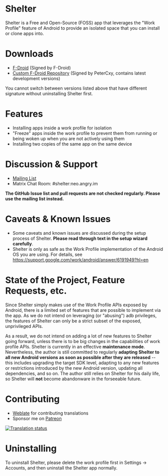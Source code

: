 Shelter
===

Shelter is a Free and Open-Source (FOSS) app that leverages the "Work Profile" feature of Android to provide an isolated space that you can install or clone apps into.

Downloads
===

- [F-Droid](https://f-droid.org/app/net.typeblog.shelter) (Signed by F-Droid)
- [Custom F-Droid Repository](https://fdroid.typeblog.net) (Signed by PeterCxy, contains latest development versions)

You cannot switch between versions listed above that have different signature without uninstalling Shelter first.

Features
===

- Installing apps inside a work profile for isolation
- "Freeze" apps inside the work profile to prevent them from running or being woken up when you are not actively using them
- Installing two copies of the same app on the same device

Discussion & Support
===

- [Mailing List](https://lists.sr.ht/~petercxy/shelter)
- Matrix Chat Room: #shelter:neo.angry.im

__The GitHub Issue list and pull requests are not checked regularly. Please use the mailing list instead.__

Caveats & Known Issues
===

- Some caveats and known issues are discussed during the setup process of Shelter. __Please read through text in the setup wizard carefully__.
- Shelter is only as safe as the Work Profile implementation of the Android OS you are using. For details, see <https://support.google.com/work/android/answer/6191949?hl=en>

State of the Project, Feature Requests, etc.
===

Since Shelter simply makes use of the Work Profile APIs exposed by Android, there is a limited set of features that are possible to implement via the app. As we do not intend on leveraging (or "abusing") adb privileges, the features of Shelter can only be a strict subset of the exposed, unprivileged APIs.

As a result, we do not intend on adding a lot of new features to Shelter going forward, unless there is to be big changes in the capabilities of work profile APIs. Shelter is currently in an effective **maintenance mode**. Nevertheless, the author is still committed to regularly **adapting Shelter to all new Android versions as soon as possible after they are released** -- this includes upgrading the target SDK level, adapting to any new features or restrictions introduced by the new Android version, updating all dependencies, and so on. The author still relies on Shelter for his daily life, so Shelter will **not** become abandonware in the forseeable future.

Contributing
===

- [Weblate](https://weblate.typeblog.net/projects/shelter/shelter/) for contributing translations
- Sponsor me on [Patreon](https://www.patreon.com/PeterCxy)

<a href="http://weblate.typeblog.net/engage/shelter/?utm_source=widget">
  <img src="http://weblate.typeblog.net/widgets/shelter/-/shelter/multi-auto.svg" alt="Translation status" />
</a>

Uninstalling
===

To uninstall Shelter, please delete the work profile first in Settings -> Accounts, and then uninstall the Shelter app normally.
